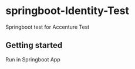 # springboot-Identity-Test

Springboot test for Accenture Test

## Getting started

Run in Springboot App